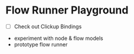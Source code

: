 # Flow Runner Playground


- [ ] Check out Clickup Bindings
- experiment with node & flow models
- prototype flow runner
  
